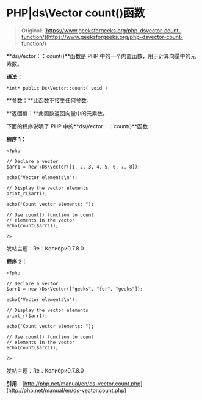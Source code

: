 # PHP|ds\Vector count()函数

> Original: [https://www.geeksforgeeks.org/php-dsvector-count-function/](https://www.geeksforgeeks.org/php-dsvector-count-function/)

**ds\Vector：：count()**函数是 PHP 中的一个内置函数，用于计算向量中的元素数。

**语法：**

```
*int* public Ds\Vector::count( void )
```

**参数：**此函数不接受任何参数。

**返回值：**此函数返回向量中的元素数。

下面的程序说明了 PHP 中的**ds\Vector：：count()**函数：

**程序 1：**

```
<?php

// Declare a vector 
$arr1 = new \Ds\Vector([1, 2, 3, 4, 5, 6, 7, 8]);

echo("Vector elements\n");

// Display the vector elements
print_r($arr1);

echo("Count vector elements: ");

// Use count() function to count 
// elements in the vector
echo(count($arr1));

?>
```

发帖主题：Re：Колибри0.7.8.0

**程序 2：**

```
<?php

// Declare a vector 
$arr1 = new \Ds\Vector(["geeks", "for", "geeks"]);

echo("Vector elements\n");

// Display the vector elements
print_r($arr1);

echo("Count vector elements: ");

// Use count() function to count 
// elements in the vector
echo(count($arr1));

?>
```

发帖主题：Re：Колибри0.7.8.0

**引用：**[http://php.net/manual/en/ds-vector.count.php](http://php.net/manual/en/ds-vector.count.php)